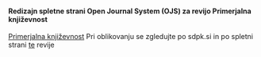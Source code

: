 #### Redizajn spletne strani Open Journal System (OJS) za revijo Primerjalna književnost

[Primerjalna književnost](https://ojs.zrc-sazu.si/primerjalna_knjizevnost/index)
Pri oblikovanju se zgledujte po sdpk.si in po spletni strani [te](http://sdpk.si/revijaPKn.xml. ) revije
